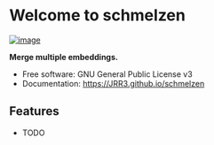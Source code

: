 # Welcome to schmelzen


[![image](https://img.shields.io/pypi/v/schmelzen.svg)](https://pypi.python.org/pypi/schmelzen)


**Merge multiple embeddings.**


-   Free software: GNU General Public License v3
-   Documentation: <https://JRR3.github.io/schmelzen>
    

## Features

-   TODO
